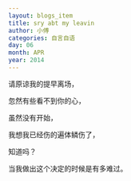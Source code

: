 ```yaml
---
layout: blogs_item
title: sry abt my leavin
author: 小傅
categories: 自言自语
day: 06
month: APR
year: 2014
---
```




请原谅我的提早离场，

忽然有些看不到你的心，

虽然没有开始，

我想我已经伤的遍体鳞伤了，

知道吗？

当我做出这个决定的时候是有多难过。
